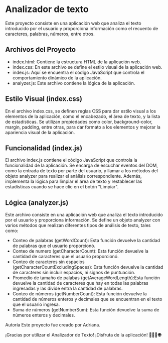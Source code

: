 # Analizador de texto

Este proyecto consiste en una aplicación web que analiza el texto introducido por el usuario y proporciona información como el recuento de caracteres, palabras, números, entre otros.

## Archivos del Proyecto
- index.html:  Contiene la estructura HTML de la aplicación web.
- index.css: En este archivo se define el estilo visual de la aplicación web.
- index.js: Aquí se encuentra el código JavaScript que controla el comportamiento dinámico de la aplicación.
- analyzer.js: Este archivo contiene la lógica de la aplicación.

## Estilo Visual (index.css)
En el archivo index.css, se definen reglas CSS para dar estilo visual a los elementos de la aplicación, como el encabezado, el área de texto, y la lista de estadísticas. Se utilizan propiedades como color, background-color, margin, padding, entre otras, para dar formato a los elementos y mejorar la apariencia visual de la aplicación.

## Funcionalidad (index.js)
El archivo index.js contiene el código JavaScript que controla la funcionalidad de la aplicación. Se encarga de escuchar eventos del DOM, como la entrada de texto por parte del usuario, y llamar a los métodos del objeto analyzer para realizar el análisis correspondiente. Además, implementa la lógica para limpiar el área de texto y restablecer las estadísticas cuando se hace clic en el botón "Limpiar".

## Lógica (analyzer.js)
Este archivo consiste en una aplicación web que analiza el texto introducido por el usuario y proporciona información.
Se define un objeto analyzer con varios métodos que realizan diferentes tipos de análisis de texto, tales como:
- Conteo de palabras (getWordCount): Esta función devuelve la cantidad de palabras que el usuario proporcionó.
- Conteo de numero (getCharacterCount): Esta función devuelve la cantidad de caracteres que el usuario proporcionó.
- Conteo de caracteres sin espacios (getCharacterCountExcludingSpaces): Esta función devuelve la cantidad de caracteres sin incluir espacios, ni signos de puntuación.
- Promedio de tamaño de palabas (getAverageWordLength):Esta función devuelve la cantidad de caracteres que hay en todas las palabras ingresadas y las divide entra la cantidad de palabras.
- Conteo de números (getNumberCount): Esta función devuelve la cantidad de números enteros y decimales que se encuentran en el texto que el usuario ingresa.
- Suma de números (getNumberSum): Esta función devuelve la suma de números enteros y decimales.

Autoría
Este proyecto fue creado por Adriana.

¡Gracias por utilizar el Analizador de Texto!  ¡Disfruta de la aplicación! 🚀🤖👾👽